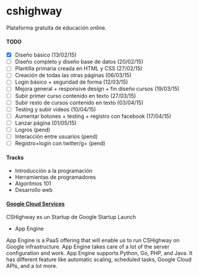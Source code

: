 # cshighway


Plataforma gratuita de educación online.


#### TODO
 - [X] Diseño básico (13/02/15)
 - [ ] Diseño completo y diseño base de datos (20/02/15)
 - [ ] Plantilla primaria creada en HTML y CSS (27/02/15)
 - [ ] Creación de todas las otras páginas (06/03/15)
 - [ ] Login básico + seguridad de forma (12/03/15)
 - [ ] Mejora general + responsive design + fin diseño cursos (19/03/15)
 - [ ] Subir primer curso contenido en texto (27/03/15)
 - [ ] Subir resto de cursos contenido en texto (03/04/15)
 - [ ] Testing y subir videos (10/04/15)
 - [ ] Aumentar botones + testing + registro con facebook (17/04/15)
 - [ ] Lanzar página (01/05/15)
 - [ ] Logros (pend)
 - [ ] Interacción entre usuarios (pend)
 - [ ] Registro+login con twitter/g+ (pend)

#### Tracks
 * Introducción a la programación
 * Herramientas de programadores
 * Algoritmos 101
 * Desarrollo web


#### [Google Cloud Services](https://cloud.google.com/)

CSHighway es un Startup de Google Startup Launch

* App Engine

App Engine is a PaaS offering that will enable us to run CSHighway on Google infrastructure. App Engine takes care of a lot of the server configuration and work. App Engine supports Python, Go, PHP, and Java. It has different feature like automatic scaling, scheduled tasks, Google Cloud APIs, and a lot more.





